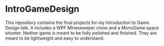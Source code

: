 IntroGameDesign
===============

This repository contains the final projects for my Introduction to Game Design talk. It includes a WPF Minesweeper clone and a MonoGame space shooter. Neither game is meant to be fully polished and finished. They are meant to be lightweight and easy to understand.
